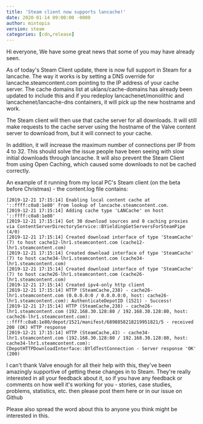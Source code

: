 ```yaml
---                                                 
title: 'Steam client now supports lancache!'
date: 2020-01-14 09:00:00 -0000
author: mintopia
version: steam
categories: [cdn,release]
---
```

Hi everyone, We have some great news that some of you may have already seen.

As of today's Steam Client update, there is now full support in Steam for a lancache. The way it works is by setting a DNS override for lancache.steamcontent.com pointing to the IP address of your cache server. The cache domains list at uklans/cache-domains has already been updated to include this and if you redeploy lancachenet/monolithic and lancachenet/lancache-dns containers, it will pick up the new hostname and work.

The Steam client will then use that cache server for all downloads. It will still make requests to the cache server using the hostname of the Valve content server to download from, but it will connect to your cache.

In addition, it will increase the maximum number of connections per IP from 4 to 32. This should solve the issue people have been seeing with slow initial downloads through lancache. It will also prevent the Steam Client from using Open Caching, which caused some downloads to not be cached correctly.

An example of it running from my local PC's Steam client (on the beta before Christmas) - the content.log file contains:

```
[2019-12-21 17:15:14] Enabling local content cache at '::ffff:c0a8:1e80' from lookup of lancache.steamcontent.com.
[2019-12-21 17:15:14] Adding cache type 'LANCache' on host '::ffff:c0a8:1e80'
[2019-12-21 17:15:14] Got 30 download sources and 0 caching proxies via ContentServerDirectoryService::BYieldingGetServersForSteamPipe (4/0)
[2019-12-21 17:15:14] Created download interface of type 'SteamCache' (7) to host cache12-lhr1.steamcontent.com (cache12-lhr1.steamcontent.com)
[2019-12-21 17:15:14] Created download interface of type 'SteamCache' (7) to host cache34-lhr1.steamcontent.com (cache34-lhr1.steamcontent.com)
[2019-12-21 17:15:14] Created download interface of type 'SteamCache' (7) to host cache26-lhr1.steamcontent.com (cache26-lhr1.steamcontent.com)
[2019-12-21 17:15:14] Created ipv4-only http client
[2019-12-21 17:15:14] HTTP (SteamCache,238) - cache26-lhr1.steamcontent.com (0.0.0.0:0 / 0.0.0.0:0, host: cache26-lhr1.steamcontent.com): AuthenticateDepotID (1521) - Success!
[2019-12-21 17:15:14] HTTP (SteamCache,238) - cache26-lhr1.steamcontent.com (192.168.30.128:80 / 192.168.30.128:80, host: cache26-lhr1.steamcontent.com): ::ffff:c0a8:1e80/depot/1521/manifest/6898858218219951821/5 - received 200 (OK) HTTP response
[2019-12-21 17:15:14] HTTP (SteamCache,43) - cache34-lhr1.steamcontent.com (192.168.30.128:80 / 192.168.30.128:80, host: cache34-lhr1.steamcontent.com): CDepotHTTPDownloadInterface::BYldTestConnection - Server response 'OK' (200)
```

I can't thank Valve enough for all their help with this, they've been amazingly supportive of getting these changes in to Steam. They're really interested in all your feedback about it, so if you have any feedback or comments on how well it's working for you - stories, case studies, problems, statistics, etc. then please post them here or in our issue on Github

Please also spread the word about this to anyone you think might be interested in this.
